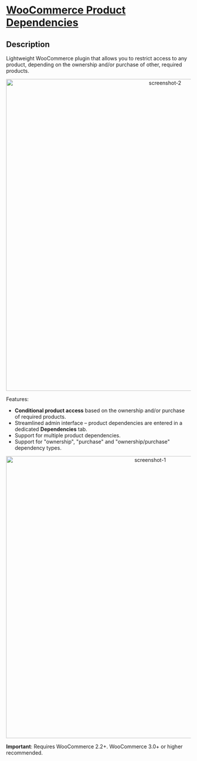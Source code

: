 # [WooCommerce Product Dependencies](https://wordpress.org/plugins/woocommerce-product-dependencies/)

## Description

Lightweight WooCommerce plugin that allows you to restrict access to any product, depending on the ownership and/or purchase of other, required products.

<p align="center">
	<img width="851" alt="screenshot-2" src="https://user-images.githubusercontent.com/1783726/35614870-2869cf80-0679-11e8-9420-e763fd813593.png">
</p>

Features:

* **Conditional product access** based on the ownership and/or purchase of required products.
* Streamlined admin interface – product dependencies are entered in a dedicated **Dependencies** tab.
* Support for multiple product dependencies.
* Support for "ownership", "purchase" and "ownership/purchase" dependency types.

<p align="center">
	<img width="770" alt="screenshot-1" src="https://user-images.githubusercontent.com/1783726/35614868-27ad448c-0679-11e8-86f1-ce6970b5490a.png">
</p>

**Important**: Requires WooCommerce 2.2+. WooCommerce 3.0+ or higher recommended.
